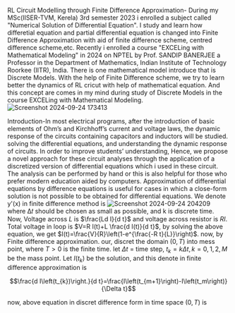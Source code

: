 RL Circuit Modelling through Finite Difference Approximation- During my MSc(IISER-TVM, Kerela) 3rd semester 2023 i enrolled a subject called "Numerical Solution of Differential Equation". I study and learn how differetial equation and partial differential equation is changed into Finite Difference Approximation with aid of finite difference scheme, centred difference scheme,etc. 
Recently i enrolled a course "EXCELing with Mathematical Modeling" in 2024 on NPTEL by Prof. SANDIP BANERJEE a Professor in the Department of Mathematics, Indian Institute of Technology Roorkee (IITR), India. There is one mathematical model introduce that is Discrete Models. With the help of Finite Difference scheme, we try to learn better the dynamics of RL cricut with help of mathematical equation. And this concept are comes in my mind during study of Discrete Models in the course EXCELing with Mathematical Modeling.
![Screenshot 2024-09-24 173413](https://github.com/user-attachments/assets/bc58d60b-a3aa-48d2-afef-66de71c62577) 

Introduction-In most electrical programs, after the introduction of basic elements of Ohm’s and Kirchhoff’s current and voltage laws, the dynamic response of the circuits containing capacitors and inductors will be studied. solving the differential equations, and understanding the dynamic response of circuits. In order to improve students’ understanding, Hence, we propose a novel approach for these circuit analyses through the application of a discretized version of differential equations which i used in these circuit. The analysis can be performed by hand or this is also helpful for those who prefer modern education aided by computers. Approximation of differential equations by difference equations is useful for cases in which a close-form solution is not possible to be obtained for differential equations. We denote y'(x) in finite difference method is 
![Screenshot 2024-09-24 204209](https://github.com/user-attachments/assets/f226e8f7-a9ad-4929-8214-119a8c0ad072)
where ∆𝑡 should be chosen as small as possible, and k is discrete time. Now, Voltage across $L$ is $\frac{Ld I}{d t}$ and voltage across resistor is $R I$. Total voltage in loop is $V=R I(t)+L \frac{d I(t)}{d t}$, by solving the above equation, we get $I(t)=\frac{V}{R}\left(1-e^{\frac{-R t}{L}}\right)$. now, by Finite difference approximation. our, discret the domain $(0, T)$ into mess point, where $T>0$ is the finite time. let $\Delta t$ = time step, $t_k=k \Delta t, k=0,1,2, M$ be the mass point. Let $I(t _k)$ be the solution, and this denote in finite difference approximation is

$$\frac{d I\left(t_{k})\right.}{d t}=\frac{I\left(t_{m+1}\right)-I\left(t_m\right)}{\Delta t}$$

now, above equation in discret difference form in time 
space $(0,T)$ is


